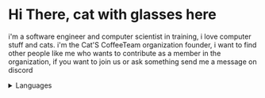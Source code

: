 <h1>Hi There, cat with glasses here</h1>
<p>i'm a software engineer and computer scientist in training, i love computer stuff and cats. i'm the Cat'S CoffeeTeam organization founder, i want to find other people like me who wants to contribute as a member in the organization, if you want to join us or ask something send me a message on discord</p>

<details>
    <summary>Languages</summary>
    <div style="display: flex; justify-content: center;">
        <img alt="C" width="40" height="40" src="https://cdn.jsdelivr.net/gh/devicons/devicon/icons/c/c-original.svg"/>
        <img alt="C++" width="40" height="40" src="https://cdn.jsdelivr.net/gh/devicons/devicon/icons/cplusplus/cplusplus-original.svg"/>
        <img alt="CSharp" width="40" height="40" src="https://cdn.jsdelivr.net/gh/devicons/devicon/icons/csharp/csharp-original.svg"/>
        <img alt="HTML5" width="40" height="40" src="https://cdn.jsdelivr.net/gh/devicons/devicon/icons/html5/html5-original.svg"/>
        <img alt="CSS3" width="40" height="40" src="https://cdn.jsdelivr.net/gh/devicons/devicon/icons/css3/css3-original.svg"/>
        <img alt="JavaScript" width="40" height="40" src="https://cdn.jsdelivr.net/gh/devicons/devicon/icons/javascript/javascript-original.svg"/>
        <img alt="Java" width="40" height="40" src="https://cdn.jsdelivr.net/gh/devicons/devicon/icons/java/java-original.svg"/>
    </div>
</details>
